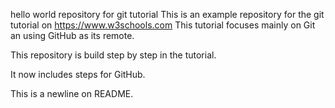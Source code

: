 hello world repository for git tutorial
This is an example repository for the git tutorial on https://www.w3schools.com
This tutorial focuses mainly on Git an using GitHub as its remote.

This repository is build step by step in the tutorial.

It now includes steps for GitHub.

This is a newline on README.

